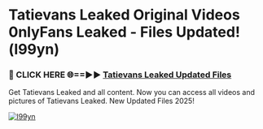 # Tatievans Leaked Original Videos 0nlyFans Leaked - Files Updated! (l99yn)

<h3>🔴 CLICK HERE 🌐==►► <a href="https://tinyurl.com/ehrbuxhb" rel="nofollow">Tatievans Leaked Updated Files</a></h3>

Get Tatievans Leaked and all content. Now you can access all videos and pictures of Tatievans Leaked. New Updated Files 2025!

[![l99yn](https://i.imgur.com/lVYEuWS.gif)](https://tinyurl.com/ehrbuxhb)
